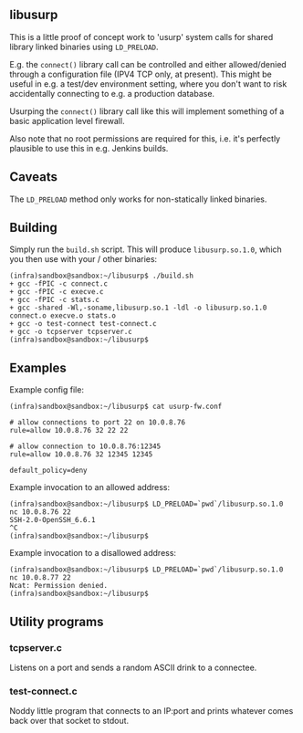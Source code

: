 
## libusurp

This is a little proof of concept work to 'usurp' system calls for shared library linked binaries using `LD_PRELOAD`.

E.g. the `connect()` library call can be controlled and either allowed/denied through a configuration file (IPV4 TCP only, at present). This might be useful in e.g. a test/dev environment setting, where you don't want to risk accidentally connecting to e.g. a production database.

Usurping the `connect()` library call like this will implement something of a basic application level firewall.


Also note that no root permissions are required for this, i.e. it's perfectly plausible to use this in e.g. Jenkins builds.


## Caveats

The `LD_PRELOAD` method only works for non-statically linked binaries.


## Building

Simply run the `build.sh` script. This will produce `libusurp.so.1.0`, which you then use with your / other binaries:


```
(infra)sandbox@sandbox:~/libusurp$ ./build.sh 
+ gcc -fPIC -c connect.c
+ gcc -fPIC -c execve.c
+ gcc -fPIC -c stats.c
+ gcc -shared -Wl,-soname,libusurp.so.1 -ldl -o libusurp.so.1.0 connect.o execve.o stats.o
+ gcc -o test-connect test-connect.c
+ gcc -o tcpserver tcpserver.c
(infra)sandbox@sandbox:~/libusurp$ 
```


## Examples

Example config file:
```
(infra)sandbox@sandbox:~/libusurp$ cat usurp-fw.conf 

# allow connections to port 22 on 10.0.8.76
rule=allow 10.0.8.76 32 22 22

# allow connection to 10.0.8.76:12345
rule=allow 10.0.8.76 32 12345 12345

default_policy=deny
```

Example invocation to an allowed address:

```
(infra)sandbox@sandbox:~/libusurp$ LD_PRELOAD=`pwd`/libusurp.so.1.0  nc 10.0.8.76 22
SSH-2.0-OpenSSH_6.6.1
^C
(infra)sandbox@sandbox:~/libusurp$ 
```


Example invocation to a disallowed address:

```
(infra)sandbox@sandbox:~/libusurp$ LD_PRELOAD=`pwd`/libusurp.so.1.0  nc 10.0.8.77 22
Ncat: Permission denied.
(infra)sandbox@sandbox:~/libusurp$ 
```



## Utility programs

### tcpserver.c

Listens on a port and sends a random ASCII drink to a connectee.

### test-connect.c

Noddy little program that connects to an IP:port and prints whatever comes back over that socket to stdout.

